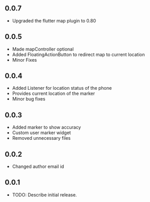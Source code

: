 
## 0.0.7

* Upgraded the flutter map plugin to 0.80

## 0.0.5

* Made mapController optional
* Added FloatingActionButton to redirect map to current location
* Minor Fixes

## 0.0.4

* Added Listener for location status of the phone
* Provides current location of the marker
* Minor bug fixes

## 0.0.3

* Added marker to show accuracy
* Custom user marker widget
* Removed unnecessary files

## 0.0.2

* Changed author email id

## 0.0.1

* TODO: Describe initial release.
